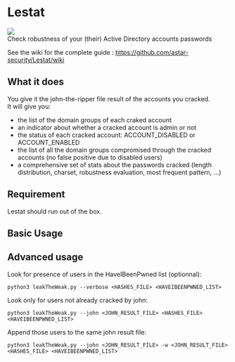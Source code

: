 # Lestat
![](https://3.bp.blogspot.com/-PF5wQWEREK0/U_DS_eJM8nI/AAAAAAAAAVw/ack4TeHRyME/s1600/033.jpg)  
Check robustness of your (their) Active Directory accounts passwords

See the wiki for the complete guide : https://github.com/astar-security/Lestat/wiki  

## What it does
You give it the john-the-ripper file result of the accounts you cracked.  
It will give you:
- the list of the domain groups of each craked account
- an indicator about whether a cracked account is admin or not
- the status of each cracked account: ACCOUNT_DISABLED or ACCOUNT_ENABLED
- the list of all the domain groups compromised through the cracked accounts (no false positive due to disabled users)
- a comprehensive set of stats about the passwords cracked (length distribution, charset, robustness evaluation, most frequent pattern, ...)

## Requirement
Lestat should run out of the box.  

## Basic Usage

## Advanced usage
Look for presence of users in the HaveIBeenPwned list (optionnal):  
```
python3 leakTheWeak.py --verbose <HASHES_FILE> <HAVEIBEENPWNED_LIST>
```
Look only for users not already cracked by john:
```
python3 leakTheWeak.py --john <JOHN_RESULT_FILE> <HASHES_FILE> <HAVEIBEENPWNED_LIST>
```
Append those users to the same john result file:
```
python3 leakTheWeak.py --john <JOHN_RESULT_FILE> -w <JOHN_RESULT_FILE> <HASHES_FILE> <HAVEIBEENPWNED_LIST>
```
